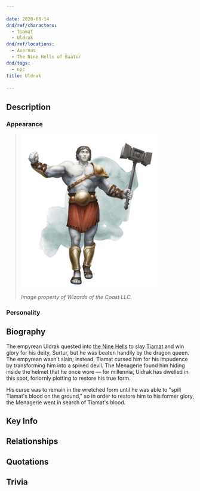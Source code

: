 ```yaml
---

date: 2020-08-14
dnd/ref/characters:
  - Tiamat
  - Uldrak
dnd/ref/locations:
  - Avernus
  - The Nine Hells of Baator
dnd/tags:
  - npc
title: Uldrak

---
```


## Description

### Appearance

> ![uldrak the empyrean](/images/dnd/monster-empyrean.png)
>
> _Image property of Wizards of the Coast LLC._

### Personality

## Biography

The empyrean Uldrak quested into [the Nine Hells](/dnd/locations/the-nine-hells-of-baator) to slay [Tiamat](/dnd/npcs/tiamat) and win glory for his deity, Surtur, but he was beaten handily by the dragon queen. The empyrean wasn’t slain; instead, Tiamat cursed him for his impudence by transforming him into a spined devil. The Menagerie found him hiding inside the helmet that he once wore — for millennia, Uldrak has dwelled in this spot, forlornly plotting to restore his true form.

His curse was to remain in the wretched form until he was able to "spill Tiamat's blood on the ground," so in order to restore him to his former glory, the Menagerie went in search of Tiamat's blood.

## Key Info

## Relationships

## Quotations

## Trivia